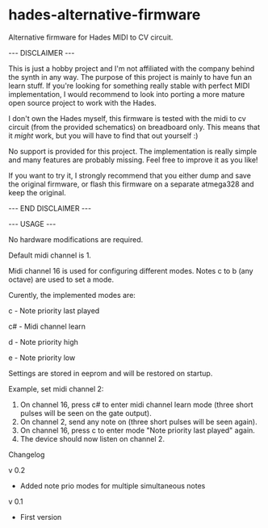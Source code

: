 # hades-alternative-firmware
Alternative firmware for Hades MIDI to CV circuit.

--- DISCLAIMER ---

This is just a hobby project and I'm not affiliated with the company
behind the synth in any way. The purpose of this project is mainly to
have fun an learn stuff. If you're looking for something really stable
with perfect MIDI implementation, I would recommend to look into porting
a more mature open source project to work with the Hades.

I don't own the Hades myself, this firmware is tested with the midi to cv
circuit (from the provided schematics) on breadboard only.
This means that it *might* work, but you will have to find that out yourself :)

No support is provided for this project. The implementation is really simple and
many features are probably missing. Feel free to improve it as you like!

If you want to try it, I strongly recommend that you either dump and save the original
firmware, or flash this firmware on a separate atmega328 and keep the original.

--- END DISCLAIMER ---

--- USAGE ---

No hardware modifications are required.

Default midi channel is 1.

Midi channel 16 is used for configuring different modes. Notes c to b (any octave) are used to set
a mode.

Curently, the implemented modes are:

  c  - Note priority last played

  c# - Midi channel learn

  d  - Note priority high

  e  - Note priority low

Settings are stored in eeprom and will be restored on startup.

Example, set midi channel 2:

  1. On channel 16, press c# to enter midi channel learn mode (three short pulses will be seen on the gate output).
  2. On channel 2, send any note on (three short pulses will be seen again).
  3. On channel 16, press c to enter mode "Note priority last played" again.
  4. The device should now listen on channel 2.

Changelog

v 0.2
  * Added note prio modes for multiple simultaneous notes

v 0.1
  * First version

